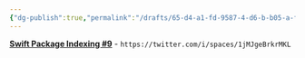 ```yaml
---
{"dg-publish":true,"permalink":"/drafts/65-d4-a1-fd-9587-4-d6-b-b05-a-fd-498128604-f/","dgHomeLink":true,"dgPassFrontmatter":false}
---
```



[**Swift Package Indexing #9**](https://twitter.com/i/spaces/1jMJgeBrkrMKL) - `https://twitter.com/i/spaces/1jMJgeBrkrMKL`